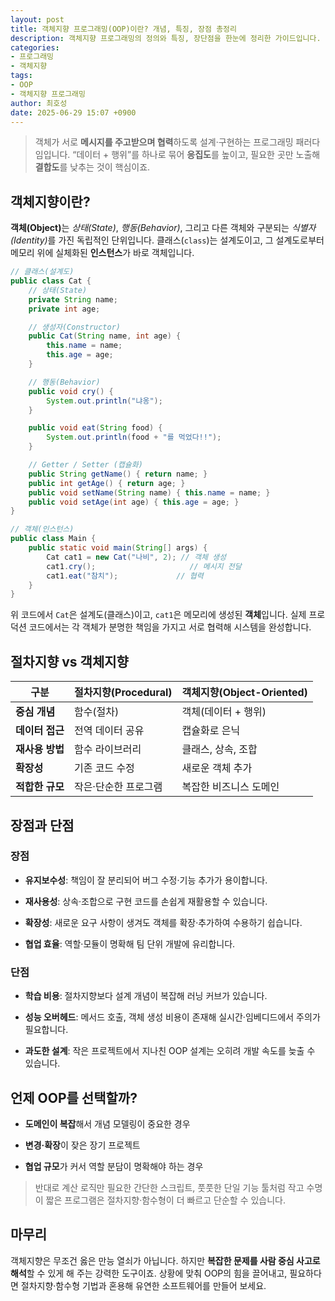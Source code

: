 ```yaml
---
layout: post
title: 객체지향 프로그래밍(OOP)이란? 개념, 특징, 장점 총정리
description: 객체지향 프로그래밍의 정의와 특징, 장단점을 한눈에 정리한 가이드입니다.
categories:
- 프로그래밍
- 객체지향
tags:
- OOP
- 객체지향 프로그래밍
author: 최호성
date: 2025-06-29 15:07 +0900
---
```

> 객체가 서로 **메시지를 주고받으며 협력**하도록 설계‧구현하는 프로그래밍 패러다임입니다. “데이터 + 행위”를 하나로 묶어 **응집도**를 높이고, 필요한 곳만 노출해 **결합도**를 낮추는 것이 핵심이죠.

## 객체지향이란?
**객체(Object)**&#8203;는 *상태(State)*, *행동(Behavior)*, 그리고 다른 객체와 구분되는 *식별자(Identity)*&#8203;를 가진 독립적인 단위입니다. 클래스(`class`)는 설계도이고, 그 설계도로부터 메모리 위에 실체화된 **인스턴스**가 바로 객체입니다.
```java 
// 클래스(설계도)
public class Cat {
    // 상태(State)
    private String name;
    private int age;

    // 생성자(Constructor)
    public Cat(String name, int age) {
        this.name = name;
        this.age = age;
    }

    // 행동(Behavior)
    public void cry() {
        System.out.println("냐옹");
    }

    public void eat(String food) {
        System.out.println(food + "를 먹었다!!");
    }

    // Getter / Setter (캡슐화)
    public String getName() { return name; }
    public int getAge() { return age; }
    public void setName(String name) { this.name = name; }
    public void setAge(int age) { this.age = age; }
}

// 객체(인스턴스)
public class Main {
    public static void main(String[] args) {
        Cat cat1 = new Cat("나비", 2); // 객체 생성
        cat1.cry();                     // 메시지 전달
        cat1.eat("참치");             // 협력
    }
}
```
위 코드에서 `Cat`은 설계도(클래스)이고, `cat1`은 메모리에 생성된 **객체**입니다. 실제 프로덕션 코드에서는 각 객체가 분명한 책임을 가지고 서로 협력해 시스템을 완성합니다.
## 절차지향 vs 객체지향

| 구분            | 절차지향(Procedural) | 객체지향(Object-Oriented) |
| --------------- | -------------------- | ------------------------- |
| **중심 개념**   | 함수(절차)           | 객체(데이터 + 행위)       |
| **데이터 접근** | 전역 데이터 공유     | 캡슐화로 은닉             |
| **재사용 방법** | 함수 라이브러리      | 클래스, 상속, 조합        |
| **확장성**      | 기존 코드 수정       | 새로운 객체 추가          |
| **적합한 규모** | 작은·단순한 프로그램 | 복잡한 비즈니스 도메인    |
## 장점과 단점

### 장점

- **유지보수성**: 책임이 잘 분리되어 버그 수정·기능 추가가 용이합니다.

- **재사용성**: 상속·조합으로 구현 코드를 손쉽게 재활용할 수 있습니다.

- **확장성**: 새로운 요구 사항이 생겨도 객체를 확장·추가하여 수용하기 쉽습니다.

- **협업 효율**: 역할·모듈이 명확해 팀 단위 개발에 유리합니다.

### 단점

- **학습 비용**: 절차지향보다 설계 개념이 복잡해 러닝 커브가 있습니다.

- **성능 오버헤드**: 메서드 호출, 객체 생성 비용이 존재해 실시간·임베디드에서 주의가 필요합니다.

- **과도한 설계**: 작은 프로젝트에서 지나친 OOP 설계는 오히려 개발 속도를 늦출 수 있습니다.
## 언제 OOP를 선택할까?

- **도메인이 복잡**해서 개념 모델링이 중요한 경우

- **변경·확장**이 잦은 장기 프로젝트

- **협업 규모**가 커서 역할 분담이 명확해야 하는 경우

> 반대로 계산 로직만 필요한 간단한 스크립트, 풋풋한 단일 기능 툴처럼 작고 수명이 짧은 프로그램은 절차지향·함수형이 더 빠르고 단순할 수 있습니다.

## 마무리

객체지향은 무조건 옳은 만능 열쇠가 아닙니다. 하지만 **복잡한 문제를 사람 중심 사고로 해석**할 수 있게 해 주는 강력한 도구이죠. 상황에 맞춰 OOP의 힘을 끌어내고, 필요하다면 절차지향·함수형 기법과 혼용해 유연한 소프트웨어를 만들어 보세요.
